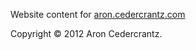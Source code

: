Website content for [aron.cedercrantz.com](http://aron.cedercrantz.com/)

Copyright © 2012 Aron Cedercrantz.
